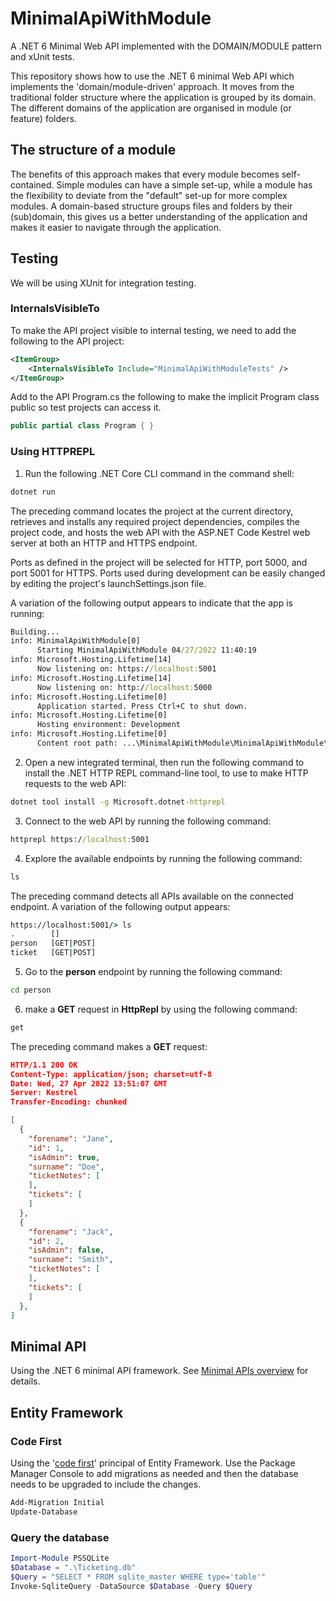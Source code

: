 # MinimalApiWithModule
A .NET 6 Minimal Web API implemented with the DOMAIN/MODULE pattern and xUnit tests.

This repository shows how to use the .NET 6 minimal Web API which implements the 'domain/module-driven' approach. It moves from the traditional folder structure where the application is grouped by its domain.  The different domains of the application are organised in module (or feature) folders.

## The structure of a module
The benefits of this approach makes that every module becomes self-contained.  Simple modules can have a simple set-up, while a module has the flexibility to deviate from the "default" set-up for more complex modules.  A domain-based structure groups files and folders by their (sub)domain, this gives us a better understanding of the application and makes it easier to navigate through the application.

## Testing
We will be using XUnit for integration testing.
### InternalsVisibleTo
To make the API project visible to internal testing, we need to add the following to the API project:
```xml
<ItemGroup>
	<InternalsVisibleTo Include="MinimalApiWithModuleTests" />
</ItemGroup>
```
Add to the API Program.cs the following to make the implicit Program class public so test projects can access it.
```csharp
public partial class Program { }
```

### Using HTTPREPL
 1. Run the following .NET Core CLI command in the command shell:
```bash
dotnet run
```
The preceding command locates the project at the current directory, retrieves and installs any required project dependencies, compiles the project code, and hosts the web API with the ASP.NET Code Kestrel web server at both an HTTP and HTTPS endpoint.

Ports as defined in the project will be selected for HTTP, port 5000, and port 5001 for HTTPS. Ports used during development can be easily changed by editing the project's launchSettings.json file.

A variation of the following output appears to indicate that the app is running:

```cmd
Building...
info: MinimalApiWithModule[0]
	  Starting MinimalApiWithModule 04/27/2022 11:40:19
info: Microsoft.Hosting.Lifetime[14]
	  Now listening on: https://localhost:5001
info: Microsoft.Hosting.Lifetime[14]
	  Now listening on: http://localhost:5000
info: Microsoft.Hosting.Lifetime[0]
	  Application started. Press Ctrl+C to shut down.
info: Microsoft.Hosting.Lifetime[0]
	  Hosting environment: Development
info: Microsoft.Hosting.Lifetime[0]
	  Content root path: ...\MinimalApiWithModule\MinimalApiWithModule\
```
2. Open a new integrated terminal, then run the following command to install the .NET HTTP REPL command-line tool, to use to make HTTP requests to the web API:
```cmd
dotnet tool install -g Microsoft.dotnet-httprepl
```
3. Connect to the web API by running the following command:
```cmd
httprepl https://localhost:5001
```
4. Explore the available endpoints by running the following command:
```cmd
ls
```
The preceding command detects all APIs available on the connected endpoint.  A variation of the following output appears:
```cmd
https://localhost:5001/> ls
.        []
person   [GET|POST]
ticket   [GET|POST]
```
5. Go to the **person** endpoint by running the following command:
```cmd
cd person
```
6. make a **GET** request in **HttpRepl** by using the following command:
```cmd
get
```
The preceding command makes a **GET** request:
```json
HTTP/1.1 200 OK
Content-Type: application/json; charset=utf-8
Date: Wed, 27 Apr 2022 13:51:07 GMT
Server: Kestrel
Transfer-Encoding: chunked

[
  {
	"forename": "Jane",
	"id": 1,
	"isAdmin": true,
	"surname": "Doe",
	"ticketNotes": [
	],
	"tickets": [
	]
  },
  {
	"forename": "Jack",
	"id": 2,
	"isAdmin": false,
	"surname": "Smith",
	"ticketNotes": [
	],
	"tickets": [
	]
  },
]
```

## Minimal API
Using the .NET 6 minimal API framework. See [Minimal APIs overview](https://docs.microsoft.com/en-us/aspnet/core/fundamentals/minimal-apis?view=aspnetcore-6.0) for details.

## Entity Framework
### Code First
Using the '[code first](https://entityframework.net/ef-code-first)' principal of Entity Framework.  Use the Package Manager Console to add migrations as needed and then the database needs to be upgraded to include the changes.
```cmd
Add-Migration Initial
Update-Database
```

### Query the database
```PowerShell
Import-Module PSSQLite
$Database = ".\Ticketing.db"
$Query = "SELECT * FROM sqlite_master WHERE type='table'"
Invoke-SqliteQuery -DataSource $Database -Query $Query
```